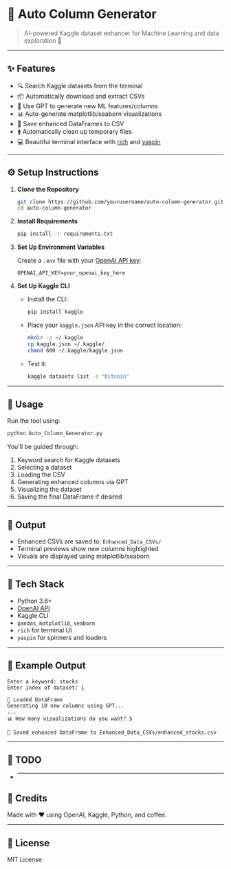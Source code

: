 # 🦨 Auto Column Generator

> AI-powered Kaggle dataset enhancer for Machine Learning and data exploration 🚀

&#x20; &#x20;

---

## ✨ Features

- 🔍 Search Kaggle datasets from the terminal
- 📦 Automatically download and extract CSVs
- 🧠 Use GPT to generate new ML features/columns
- 📊 Auto-generate matplotlib/seaborn visualizations
- 📀 Save enhanced DataFrames to CSV
- 🛉 Automatically clean up temporary files
- 💻 Beautiful terminal interface with [rich](https://github.com/Textualize/rich) and [yaspin](https://github.com/pavdmyt/yaspin)

---

## ⚙️ Setup Instructions

1. **Clone the Repository**

   ```bash
   git clone https://github.com/yourusername/auto-column-generator.git
   cd auto-column-generator
   ```

2. **Install Requirements**

   ```bash
   pip install -r requirements.txt
   ```

3. **Set Up Environment Variables**

   Create a `.env` file with your [OpenAI API key](https://platform.openai.com/account/api-keys):

   ```env
   OPENAI_API_KEY=your_openai_key_here
   ```

4. **Set Up Kaggle CLI**

   - Install the CLI:

     ```bash
     pip install kaggle
     ```

   - Place your `kaggle.json` API key in the correct location:

     ```bash
     mkdir -p ~/.kaggle
     cp kaggle.json ~/.kaggle/
     chmod 600 ~/.kaggle/kaggle.json
     ```

   - Test it:

     ```bash
     kaggle datasets list -s "bitcoin"
     ```

---

## 🚀 Usage

Run the tool using:

```bash
python Auto_Column_Generator.py
```

You'll be guided through:

1. Keyword search for Kaggle datasets
2. Selecting a dataset
3. Loading the CSV
4. Generating enhanced columns via GPT
5. Visualizing the dataset
6. Saving the final DataFrame if desired

---

## 📂 Output

- Enhanced CSVs are saved to: `Enhanced_Data_CSVs/`
- Terminal previews show new columns highlighted
- Visuals are displayed using matplotlib/seaborn

---

## 🛀 Tech Stack

- Python 3.8+
- [OpenAI API](https://platform.openai.com/)
- Kaggle CLI
- `pandas`, `matplotlib`, `seaborn`
- `rich` for terminal UI
- `yaspin` for spinners and loaders

---

## 🧪 Example Output

```
Enter a keyword: stocks
Enter index of dataset: 1

👋 Loaded DataFrame
Generating 10 new columns using GPT...
...
📊 How many visualizations do you want? 5

📂 Saved enhanced DataFrame to Enhanced_Data_CSVs/enhanced_stocks.csv
```

---

## 📌 TODO

- ***

## 🧠 Credits

Made with ❤️ using OpenAI, Kaggle, Python, and coffee.

---

## 📄 License

MIT License
